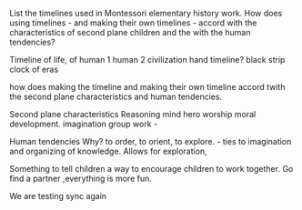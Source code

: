 List the timelines used in Montessori elementary history work. How does using timelines - and making their own timelines - accord with the characteristics of second plane children and the with the human tendencies?

Timeline of life, 
of human 1
human 2
civilization
hand timeline?
black strip
clock of eras


how does making the timeline and making their own timeline accord twith the second plane characteristics and human tendencies. 

Second plane characteristics
	Reasoning mind
	hero worship
	moral development.
	imagination
	group work - 

Human tendencies
	Why?
	to order, to orient, to explore. - ties to imagination and organizing of knowledge. Allows for exploration, 
	
	

Something to tell children a way to encourage children to work together. 
Go find a partner ,everything is more fun. 

We are testing sync again
